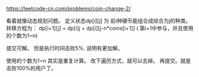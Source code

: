 https://leetcode-cn.com/problems/coin-change-2/

看着就像动态规划问题。
定义状态dp[i][j] 为 前i种硬币能组合成综合为j的种类。
转移方程为：
dp[i+1][j] = dp[i][j](第i+1种不参与) + dp[i][j-n*coins[i+1]] ( 第i+1中参与，并且使用的个数为1~n)

提交可解。
但是执行时间击败5%. 说明有更加解。

使用的个数为1~n 其实是重复计算。
改下遍历方式，就可以去掉。
再提交。就是击败100%的用户了。


